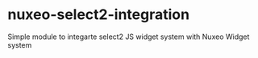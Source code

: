 nuxeo-select2-integration
=========================

Simple module to integarte select2 JS widget system with Nuxeo Widget system
